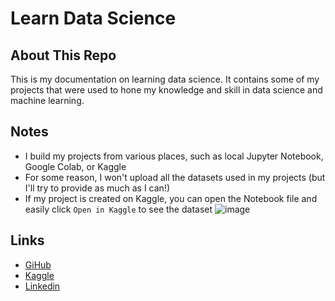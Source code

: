 # Learn Data Science
## About This Repo
This is my documentation on learning data science. It contains some of my projects that were used to hone my knowledge and skill in data science and machine learning.

## Notes
- I build my projects from various places, such as local Jupyter Notebook, Google Colab, or Kaggle
- For some reason, I won't upload all the datasets used in my projects (but I'll try to provide as much as I can!)
- If my project is created on Kaggle, you can open the Notebook file and easily click `Open in Kaggle` to see the dataset
![image](https://user-images.githubusercontent.com/29569758/153331041-00270c70-1aa6-48a0-922e-736f673c5c54.png)

## Links
- [GiHub](https://github.com/adhang)
- [Kaggle](https://www.kaggle.com/adhang)
- [Linkedin](https://www.linkedin.com/in/adhangmuntaha/)
